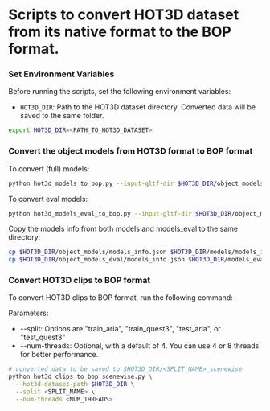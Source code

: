 
# Scripts to convert HOT3D dataset from its native format to the BOP format.

### Set Environment Variables

Before running the scripts, set the following environment variables:

- `HOT3D_DIR`: Path to the HOT3D dataset directory. Converted data will be saved to the same folder.

```bash
export HOT3D_DIR=<PATH_TO_HOT3D_DATASET>
```

### Convert the object models from HOT3D format to BOP format

To convert (full) models:

```bash
python hot3d_models_to_bop.py --input-gltf-dir $HOT3D_DIR/object_models --output-bop-dir $HOT3D_DIR/models
```

To convert eval models:

```bash
python hot3d_models_eval_to_bop.py --input-gltf-dir $HOT3D_DIR/object_models_eval --output-bop-dir $HOT3D_DIR/models_eval
```

Copy the models info from both models and models_eval to the same directory:

```bash
cp $HOT3D_DIR/object_models/models_info.json $HOT3D_DIR/models/models_info.json
cp $HOT3D_DIR/object_models_eval/models_info.json $HOT3D_DIR/models_eval/models_info.json
```

### Convert HOT3D clips to BOP format

To convert HOT3D clips to BOP format, run the following command:

Parameters:
- --split: Options are "train_aria", "train_quest3", "test_aria", or "test_quest3"
- --num-threads: Optional, with a default of 4. You can use 4 or 8 threads for better performance.

```bash
# converted data to be saved to $HOT3D_DIR/<SPLIT_NAME>_scenewise
python hot3d_clips_to_bop_scenewise.py \
  --hot3d-dataset-path $HOT3D_DIR \
  --split <SPLIT_NAME> \
  --num-threads <NUM_THREADS>
```
